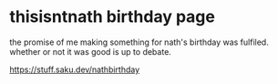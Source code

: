 # thisisntnath birthday page
the promise of me making something for nath's birthday was fulfiled. whether or not it was good is up to debate.

https://stuff.saku.dev/nathbirthday
